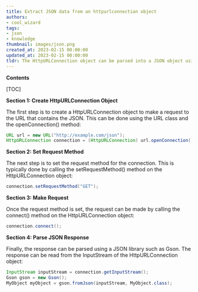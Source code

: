 ```yaml
---
title: Extract JSON data from an httpurlconnection object
authors:
- cool_wizard
tags:
- json
- knowledge
thumbnail: images/json.png
created_at: 2023-02-15 00:00:00
updated_at: 2023-02-15 00:00:00
tldr: The HttpURLConnection object can be parsed into a JSON object using the JSONObject class.
---
```


**Contents**

[TOC]

**Section 1: Create HttpURLConnection Object**

The first step is to create a HttpURLConnection object to make a request to the URL that contains the JSON. This can be done using the URL class and the openConnection() method:

```java
URL url = new URL("http://example.com/json");
HttpURLConnection connection = (HttpURLConnection) url.openConnection();
```

**Section 2: Set Request Method**

The next step is to set the request method for the connection. This is typically done by calling the setRequestMethod() method on the HttpURLConnection object:

```java
connection.setRequestMethod("GET");
```

**Section 3: Make Request**

Once the request method is set, the request can be made by calling the connect() method on the HttpURLConnection object:

```java
connection.connect();
```

**Section 4: Parse JSON Response**

Finally, the response can be parsed using a JSON library such as Gson. The response can be read from the InputStream of the HttpURLConnection object:

```java
InputStream inputStream = connection.getInputStream();
Gson gson = new Gson();
MyObject myObject = gson.fromJson(inputStream, MyObject.class);
```
